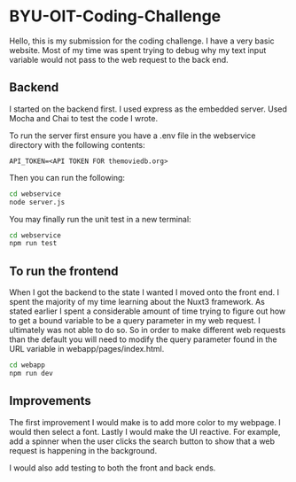 # BYU-OIT-Coding-Challenge

Hello, this is my submission for the coding challenge. I have a very basic website. Most of my time was spent trying to debug why my text input variable would not pass to the web request to the back end.

## Backend

I started on the backend first. I used express as the embedded server. Used Mocha and Chai to test the code I wrote.

To run the server first ensure you have a .env file in the webservice directory with the following contents:

```text
API_TOKEN=<API TOKEN FOR themoviedb.org>
```

Then you can run the following:

```bash
cd webservice
node server.js
```

You may finally run the unit test in a new terminal:

```bash
cd webservice
npm run test
```

## To run the frontend

When I got the backend to the state I wanted I moved onto the front end. I spent the majority of my time learning about the Nuxt3 framework. As stated earlier I spent a considerable amount of time trying to figure out how to get a bound variable to be a query parameter in my web request. I ultimately was not able to do so. So in order to make different web requests than the default you will need to modify the query parameter found in the URL variable in webapp/pages/index.html.

```bash
cd webapp
npm run dev
```

## Improvements

The first improvement I would make is to add more color to my webpage. I would then select a font. Lastly I would make the UI reactive. For example, add a spinner when the user clicks the search button to show that a web request is happening in the background.

I would also add testing to both the front and back ends.